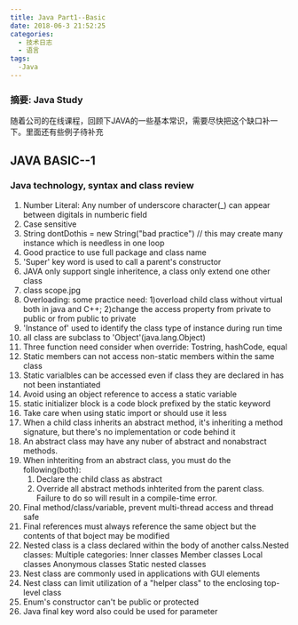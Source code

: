 ```yaml
---
title: Java Part1--Basic
date: 2018-06-3 21:52:25
categories:
  - 技术日志
  - 语言
tags:
  -Java
---
```

### 摘要: Java Study
<!--more-->

随着公司的在线课程，回顾下JAVA的一些基本常识，需要尽快把这个缺口补一下。里面还有些例子待补充

## JAVA BASIC--1
### Java technology, syntax and class review 
1. Number Literal: Any number of underscore character(_) can appear between digitals in numberic field
2. Case sensitive
3. String dontDothis = new String("bad practice") // this may create many instance which is needless in one loop
4. Good practice to use full package and class name
5. 'Super' key word is used to call a parent's constructor
6. JAVA only support single inheritence, a class only extend one other class
7. class scope.jpg
8. Overloading: some practice need: 1)overload child class without virtual both in java and C++; 2)change the access property from private to public or from public to private
9. 'Instance of' used to identify the class type of instance during run time
10. all class are subclass to 'Object'(java.lang.Object)
11. Three function need consider when override: Tostring, hashCode, equal
12. Static members can not access non-static members within the same class<test>
13. Static varialbles can be accessed even if class they are declared in has not been instantiated<test>
14. Avoid using an object reference to access a static variable
15. static initializer block is a code block prefixed by the static keyword <exmaple> 
16. Take care when using static import or should use it less
17. When a child class inherits an abstract method, it's inheriting a method signature, but there's no implementation or code behind it 
18. An abstract class may have any nuber of abstract and nonabstract methods.
19. When inhteriting from an abstract class, you must do the following(both):
    1) Declare the child class as abstract
    2) Override all abstract methods inhterited from the parent class. Failure to do so will result in a compile-time error.
20. Final method/class/variable, prevent multi-thread access and thread safe
21. Final references must always reference the same object but the contents of that boject may be modified
22. Nested class is a class declared within the body of another calss.Nested classes:
    Multiple categories:
        Inner classes
            Member classes
            Local classes
            Anonymous classes
        Static nested classes
23. Nest class are commonly used in applications with GUI elements
24. Nest class can limit utilization of a "helper class" to the enclosing top-level class
24. Enum's constructor can't be public or protected
25. Java final key word also could be used for parameter





